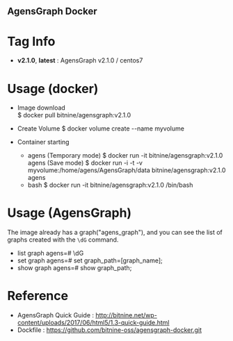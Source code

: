 ## AgensGraph Docker    

# Tag Info   
* **v2.1.0**, **latest** : AgensGraph v2.1.0 / centos7

# Usage (docker)    
* Image download       
$ docker pull bitnine/agensgraph:v2.1.0       

* Create Volume
$ docker volume create --name myvolume

* Container starting           
    - agens 
      (Temporary mode)
      $ docker run -it bitnine/agensgraph:v2.1.0 agens
      (Save mode) 
      $ docker run -i -t -v myvolume:/home/agens/AgensGraph/data bitnine/agensgraph:v2.1.0 agens
    - bash 
      $ docker run -it bitnine/agensgraph:v2.1.0 /bin/bash

# Usage (AgensGraph)     
The image already has a graph("agens_graph"), and you can see the list of graphs created with the `\dG` command.
* list graph
agens=# \dG
* set graph
agens=#  set graph_path=[graph_name];
* show graph
agens=#  show graph_path;

# Reference
* AgensGraph Quick Guide : http://bitnine.net/wp-content/uploads/2017/06/html5/1.3-quick-guide.html
* Dockfile : https://github.com/bitnine-oss/agensgraph-docker.git
